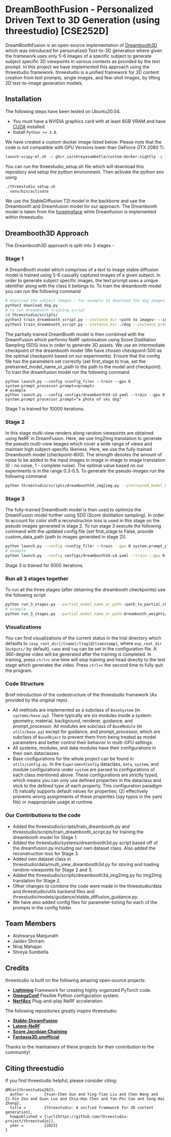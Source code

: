 # DreamBoothFusion - Personalized Driven Text to 3D Generation (using threestudio) [CSE252D]

DreamBoothFusion is an open-source implementation of [Dreambooth3D](https://arxiv.org/abs/2303.13508#:~:text=We%20present%20DreamBooth3D%2C%20an%20approach,%2D3D%20generation%20(DreamFusion).) which was introduced for personalized Text-to-3D generation where given the framework uses only 5-6 images of a specific subject to generate subject specific 3D viewpoints in various contexts as provided by the text prompt. In this project we have implemented this approach using the threestudio framework. 
threestudio is a unified framework for 3D content creation from text prompts, single images, and few-shot images, by lifting 2D text-to-image generation models.


## Installation

The following steps have been tested on Ubuntu20.04.

- You must have a NVIDIA graphics card with at least 6GB VRAM and have [CUDA](https://developer.nvidia.com/cuda-downloads) installed.
- Install `Python >= 3.8`.

We have created a custom docker image listed below. Please note that the code is not compatible with GPU Versions lower than GeForce GTX 2080 Ti. 
```sh
launch-scipy-ml.sh -i ghcr.io/shreyasumbetla/custom-docker:nightly -g 1 -m 16 -c 8 -s -v 2080ti
```
You can run the threestudio_setup.sh file which will download this repository and setup the python environment. Then activate the python env using
```sh
./threestudio_setup.sh
. venv/bin/activate
```
We use the StableDiffusion T2I model in the backbone and use the Dreambooth and Dreamfusion model for our approach. The Dreambooth model is taken from the [huggingface](https://huggingface.co/docs/diffusers/main/en/training/dreambooth) while Dreamfusion is implemented within threestudio. 
## Dreambooth3D Approach
The Dreambooth3D approach is split into 3 stages - 
### Stage 1
A DreamBooth model which comprises of a text to image stable diffusion model is trained using 5-6 casually captured images of a given subject. In order to generate subject specific images, the text prompt uses a unique identifier along with the class it belongs to. 
To train the dreambooth model you can run the following command 
```sh
# download the subject images - for example to download the dog images
python3 download_dog.py
# to run dreambooth training script
cd threestudio/scripts/
python3 train_dreambooth_script.py --instance_dir <path to images> --instance_prompt <prompt_text with identifier> --output_dir <output_dir> --class_dir <where class images will be stored> --class_prompt <prompt for class>
python3 train_dreambooth_script.py --instance_dir ./dog --instance_prompt "Photo of sks dog" --output_dir ./saved_model_dog --class_dir ./class_folder --class_prompt "Photo of a dog"
```
The partially trained DreamBooth model is then combined with the DreamFusion which performs NeRF optimisation using Score Distillation Sampling (SDS) loss in order to generate 3D assets. We use an intermediate checkpoint of the dreambooth model (We have chosen checkpoint-500 as the optimal checkpoint based on our experiments). Ensure that the config file has the parameters set correctly (set first_stage to true, set the pretrained_model_name_or_path to the path to the model and checkpoint). To train the dreamfusion model run the following command
```
python launch.py --config <config_file> --train --gpu 0 system.prompt_processor.prompt=<prompt>
# example
python launch.py --config configs/dreambooth3d-sd.yaml --train --gpu 0 system.prompt_processor.prompt="a photo of sks dog"
```
Stage 1 is trained for 10000 iterations.
### Stage 2
In this stage  multi-view renders along random viewpoints are obtained using NeRF in DreamFusion. Here, we use Img2Img translation to generate the pseudo multi-view images which cover a wide range of views and maintain high subject-specific likeness. Here, we use the fully-trained Dreambooth model (checkpoint-800). The strength denotes the amount of noise to be added to the input images in image in image to image translation (0 - no noise, 1 - complete noise). The optimal value based on our experiments is in the range 0.3-0.5. To generate the pseudo-images run the following command
```sh
python threestudio/scripts/dreambooth3d_img2img.py --pretrained_model_name_or_path <path to fully trained checkpoint> --prompt <prompt_text> --input_folder <folder_containing_images_sampled_in_stage1> --strength <strength_value>
```

### Stage 3
The fully-trained DreamBooth model is then used to optimize the DreamFusion model further using SDS (Score distillation sampling).  In order to account for color shift a reconstruction loss is used in this stage on the pseudo images generated in stage 2. To run stage 3 execute the following command with the updated config file (set first_stage to False, provide custom_data_path (path to images generated in stage 2)).

```sh
python launch.py --config <config_file> --train --gpu 0 system.prompt_processor.prompt=<prompt>
# example
python launch.py --config configs/dreambooth3d-sd.yaml --train --gpu 0 system.prompt_processor.prompt="a photo of sks dog"
```
Stage 3 is trained for 5000 iterations.

### Run all 3 stages together
To run all the three stages (after obtaining the dreambooth checkpoints) use the following script
```sh
python run_3_stages.py --partial_model_name_or_path <path_to_partial_ckpt> --pretrained_model_name_or_path <path_to_model_dir> --fully_trained_model_name_or_path <path_to_fully_trained_ckpt> --strength <strength_value> --prompt <prompt_text>
# example
python run_3_stages.py --partial_model_name_or_path dreambooth_weights/checkpoint-500/ --pretrained_model_name_or_path dreambooth_weights/ --fully_trained_model_name_or_path dreambooth_weights/checkpoint-800/ --strength 0.3 --prompt "a photo of sks dog"
```
### Visualizations

You can find visualizations of the current status in the trial directory which defaults to `[exp_root_dir]/[name]/[tag]@[timestamp]`, where `exp_root_dir` (`outputs/` by default), `name` and `tag` can be set in the configuration file. A 360-degree video will be generated after the training is completed. In training, press `ctrl+c` one time will stop training and head directly to the test stage which generates the video. Press `ctrl+c` the second time to fully quit the program.

### Code Structure

Brief introduction of the codestructure of the threestudio framework (As provided by the original repo).

- All methods are implemented as a subclass of `BaseSystem` (in `systems/base.py`). There typically are six modules inside a system: geometry, material, background, renderer, guidance, and prompt_processor. All modules are subclass of `BaseModule` (in `utils/base.py`) except for guidance, and prompt_processor, which are subclass of `BaseObject` to prevent them from being treated as model parameters and better control their behavior in multi-GPU settings.
- All systems, modules, and data modules have their configurations in their own dataclasses.
- Base configurations for the whole project can be found in `utils/config.py`. In the `ExperimentConfig` dataclass, `data`, `system`, and module configurations under `system` are parsed to configurations of each class mentioned above. These configurations are strictly typed, which means you can only use defined properties in the dataclass and stick to the defined type of each property. This configuration paradigm (1) natually supports default values for properties; (2) effectively prevents wrong assignments of these properties (say typos in the yaml file) or inappropriate usage at runtime.

### Our Contributions to the code
- Added the threestudio/scripts/train_dreambooth.py and threestudio/scripts/train_dreambooth_script.py for training the dreambooth model for Stage 1.
- Added the threestudio/systems/dreambooth3d.py script based off of the dreamfusion.py including our own dataset class. Also added the reconstruction loss for Stage 3. 
- Added own dataset class in threestudio/data/multi_view_dreambooth3d.py for storing and loading random-viewpoints for Stage 2 and 3.
- Added the  threestudio/scripts/dreambooth3d_img2img.py for Img2Img translation for Stage 2. 
- Other changes to combine the code were made in the threestudio/data and threestudio/utils backend files and threestudio/models/guidance/stable_diffusion_guidance.py. 
- We have also added config files for parameter-tuning for each of the prompts in the config folder.


## Team Members
- Aishwarya Manjunath
- Jaidev Shriram
- Niraj Mahajan
- Shreya Sumbetla

## Credits

threestudio is built on the following amazing open-source projects:

- **[Lightning](https://github.com/Lightning-AI/lightning)** Framework for creating highly organized PyTorch code.
- **[OmegaConf](https://github.com/omry/omegaconf)** Flexible Python configuration system.
- **[NerfAcc](https://github.com/KAIR-BAIR/nerfacc)** Plug-and-play NeRF acceleration.

The following repositories greatly inspire threestudio:

- **[Stable-DreamFusion](https://github.com/ashawkey/stable-dreamfusion)**
- **[Latent-NeRF](https://github.com/eladrich/latent-nerf)**
- **[Score Jacobian Chaining](https://github.com/pals-ttic/sjc)**
- **[Fantasia3D.unofficial](https://github.com/ashawkey/fantasia3d.unofficial)**

Thanks to the maintainers of these projects for their contribution to the community!

## Citing threestudio

If you find threestudio helpful, please consider citing:

```
@Misc{threestudio2023,
  author =       {Yuan-Chen Guo and Ying-Tian Liu and Chen Wang and Zi-Xin Zou and Guan Luo and Chia-Hao Chen and Yan-Pei Cao and Song-Hai Zhang},
  title =        {threestudio: A unified framework for 3D content generation},
  howpublished = {\url{https://github.com/threestudio-project/threestudio}},
  year =         {2023}
}
```
